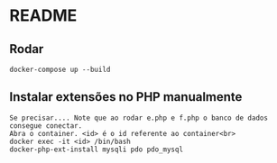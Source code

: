 # README

## Rodar

```CMD
docker-compose up --build

```

## Instalar extensões no PHP manualmente

```CMD
Se precisar.... Note que ao rodar e.php e f.php o banco de dados consegue conectar.
Abra o container. <id> é o id referente ao container<br>
docker exec -it <id> /bin/bash
docker-php-ext-install mysqli pdo pdo_mysql
```
